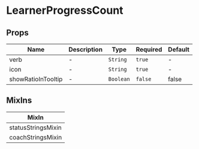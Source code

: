 # LearnerProgressCount

## Props

<!-- @vuese:LearnerProgressCount:props:start -->
|Name|Description|Type|Required|Default|
|---|---|---|---|---|
|verb|-|`String`|`true`|-|
|icon|-|`String`|`true`|-|
|showRatioInTooltip|-|`Boolean`|`false`|false|

<!-- @vuese:LearnerProgressCount:props:end -->


## MixIns

<!-- @vuese:LearnerProgressCount:mixIns:start -->
|MixIn|
|---|
|statusStringsMixin|
|coachStringsMixin|

<!-- @vuese:LearnerProgressCount:mixIns:end -->
